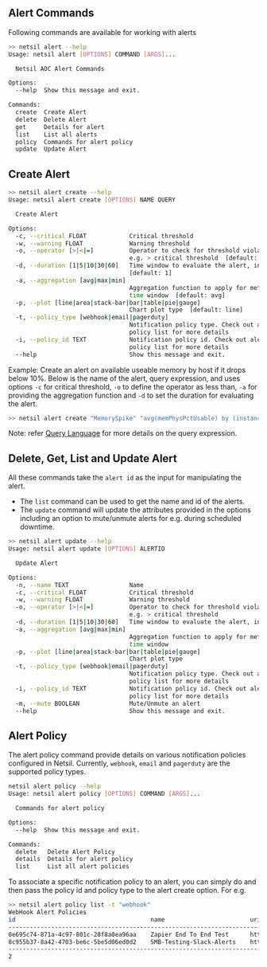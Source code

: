 ## Alert Commands
Following commands are available for working with alerts
``` bash
>> netsil alert --help
Usage: netsil alert [OPTIONS] COMMAND [ARGS]...

  Netsil AOC Alert Commands

Options:
  --help  Show this message and exit.

Commands:
  create  Create Alert
  delete  Delete Alert
  get     Details for alert
  list    List all alerts
  policy  Commands for alert policy
  update  Update Alert

```
## Create Alert
``` bash
>> netsil alert create --help
Usage: netsil alert create [OPTIONS] NAME QUERY

  Create Alert

Options:
  -c, --critical FLOAT            Critical threshold
  -w, --warning FLOAT             Warning threshold
  -o, --operator [>|<|=]          Operator to check for threshold violation
                                  e.g. > critical threshold  [default: >]
  -d, --duration [1|5|10|30|60]   Time window to evaluate the alert, in mins
                                  [default: 1]
  -a, --aggregation [avg|max|min]
                                  Aggregation function to apply for metrics in
                                  time window  [default: avg]
  -p, --plot [line|area|stack-bar|bar|table|pie|gauge]
                                  Chart plot type  [default: line]
  -t, --policy_type [webhook|email|pagerduty]
                                  Notification policy type. Check out alert
                                  policy list for more details
  -i, --policy_id TEXT            Notification policy id. Check out alert
                                  policy list for more details
  --help                          Show this message and exit.
```
Example: Create an alert on available useable memory by host if it drops below 10%. Below is the name of the alert, query expression, and uses options `-c` for critical threshold, `-o` to define the operator as less than, `-a` for providing the aggregation function and `-d` to set the duration for evaluating the alert. 

``` bash
>> netsil alert create "MemorySpike" "avg(memPhysPctUsable) by (instance.host_name)" -c 10 -o "<" -a avg -d 5 
```
Note: refer [Query Language](ql.md) for more details on the query expression.

## Delete, Get, List and Update Alert
All these commands take the `alert id` as the input for manipulating the alert. 
- The `list` command can be used to get the name and id of the alerts. 
- The `update` command will update the attributes provided in the options including an option to mute/unmute alerts for e.g. during scheduled downtime.
``` bash
>> netsil alert update --help
Usage: netsil alert update [OPTIONS] ALERTID

  Update Alert

Options:
  -n, --name TEXT                 Name
  -c, --critical FLOAT            Critical threshold
  -w, --warning FLOAT             Warning threshold
  -o, --operator [>|<|=]          Operator to check for threshold violation
                                  e.g. > critical threshold
  -d, --duration [1|5|10|30|60]   Time window to evaluate the alert, in mins
  -a, --aggregation [avg|max|min]
                                  Aggregation function to apply for metrics in
                                  time window
  -p, --plot [line|area|stack-bar|bar|table|pie|gauge]
                                  Chart plot type
  -t, --policy_type [webhook|email|pagerduty]
                                  Notification policy type. Check out alert
                                  policy list for more details
  -i, --policy_id TEXT            Notification policy id. Check out alert
                                  policy list for more details
  -m, --mute BOOLEAN              Mute/Unmute an alert
  --help                          Show this message and exit.

```
## Alert Policy
The alert policy command provide details on various notification policies configured in Netsil. Currently, `webhook`, `email` and `pagerduty` are the supported policy types. 
``` bash
netsil alert policy --help
Usage: netsil alert policy [OPTIONS] COMMAND [ARGS]...

  Commands for alert policy

Options:
  --help  Show this message and exit.

Commands:
  delete   Delete Alert Policy
  details  Details for alert policy
  list     List all alert policies
  ```
To associate a specific notification policy to an alert, you can simply do and then pass the policy id and policy type to the alert create option. For e.g.
``` bash
>> netsil alert policy list -t "webhook"
WebHook Alert Policies
id                                   	name                     	uri                           	
---------------------------------------------------------------------------------------------------------------
0e695c74-871a-4c97-801c-28f8a0ea96aa 	Zapier End To End Test   	https://hooks.zapier.com/hooks/catch/authstuff                          	
8c955b37-8a42-4703-be6c-5be5d06ed0d2 	SMB-Testing-Slack-Alerts 	https://hooks.slack.com/services/authstuff 	
---------------------------------------------------------------------------------------------------------------
2
```

